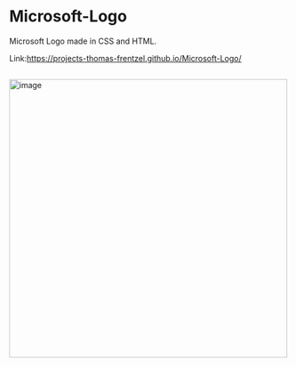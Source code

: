 # Microsoft-Logo
Microsoft Logo made in CSS and HTML.


Link:https://projects-thomas-frentzel.github.io/Microsoft-Logo/
##

<img width="500" alt="image" src="https://user-images.githubusercontent.com/80831811/221391533-a3c42888-ba8f-43b7-89b0-89f188bd0a02.png">
